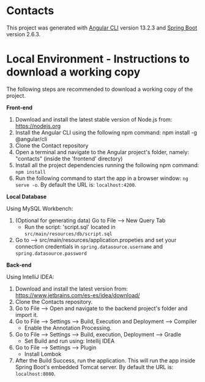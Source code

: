 # Contacts

This project was generated with [Angular CLI](https://github.com/angular/angular-cli) version 13.2.3 and [Spring Boot](https://github.com/spring-projects/spring-boot) version 2.6.3.

# Local Environment - Instructions to download a working copy

The following steps are recommended to download a working copy of the project.

**Front-end**

1. Download and install the latest stable version of Node.js from: https://nodejs.org
1. Install the Angular CLI using the following npm command: npm install -g @angular/cli
1. Clone the Contact repository
1. Open a terminal and navigate to the Angular project's folder, namely: "contacts" (inside the 'frontend' directory)
1. Install all the project dependencies running the following npm command: ```npm install```
1. Run the following command to start the app in a browser window: ```ng serve -o```. By default the URL is: ```localhost:4200```.

**Local Database**

Using MySQL Workbench:
1. (Optional for generating data) Go to File --> New Query Tab
    * Run the script: 'script.sql' located in ```src/main/resources/db/script.sql```
1. Go to --> src/main/resources/application.propeties and set your connection credentials in ```spring.datasource.username``` and ```spring.datasource.password```

**Back-end**

Using IntelliJ IDEA:
1. Download and install the latest version from: https://www.jetbrains.com/es-es/idea/download/
1. Clone the Contacts repository.
1. Go to File --> Open and navigate to the backend project's folder and import it.
1. Go to File --> Settings --> Build, Execution and Deployment --> Compiler
    *  Enable the Annotation Processing.
1. Go to File --> Settings --> Build, execution, Deployment --> Gradle
    * Set Build and run using: Intellij IDEA
1. Go to File --> Settings --> Plugin
    * Install Lombok
1. After the Build Success, run the application. This will run the app inside Spring Boot's embedded Tomcat server. By default the URL is: ```localhost:8080```.


